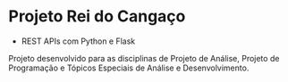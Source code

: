 # Projeto Rei do Cangaço

- REST APIs com Python e Flask

Projeto desenvolvido para as disciplinas de Projeto de Análise, Projeto de Programação e Tópicos Especiais de Análise e Desenvolvimento.